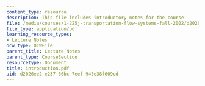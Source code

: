 ```yaml
---
content_type: resource
description: This file includes introductory notes for the course.
file: /media/courses/1-225j-transportation-flow-systems-fall-2002/d2026ee2e23766bc7eef945e38f609cd_introduction.pdf
file_type: application/pdf
learning_resource_types:
- Lecture Notes
ocw_type: OCWFile
parent_title: Lecture Notes
parent_type: CourseSection
resourcetype: Document
title: introduction.pdf
uid: d2026ee2-e237-66bc-7eef-945e38f609cd
---
```

